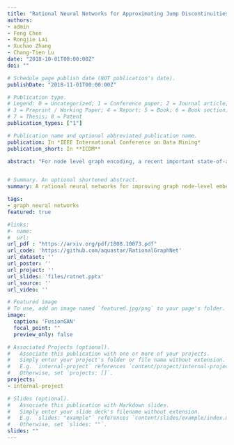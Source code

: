 ```yaml
---
title: "Rational Neural Networks for Approximating Jump Discontinuities of Graph Convolution Operator"
authors:
- admin
- Feng Chen
- Rongjie Lai
- Xuchao Zhang
- Chang-Tien Lu
date: "2018-10-01T00:00:00Z"
doi: ""

# Schedule page publish date (NOT publication's date).
publishDate: "2018-11-01T00:00:00Z"

# Publication type.
# Legend: 0 = Uncategorized; 1 = Conference paper; 2 = Journal article;
# 3 = Preprint / Working Paper; 4 = Report; 5 = Book; 6 = Book section;
# 7 = Thesis; 8 = Patent
publication_types: ["1"]

# Publication name and optional abbreviated publication name.
publication: In *IEEE International Conference on Data Mining*
publication_short: In **ICDM**

abstract: "For node level graph encoding, a recent important state-of-art method is the graph convolutional networks (GCN), which nicely integrate local vertex features and graph topology in the spectral domain. However, current studies suffer from several drawbacks: (1) graph CNNs relies on Chebyshev polynomial approximation which results in oscillatory approximation at jump discontinuities; (2) Increasing the order of Chebyshev polynomial can reduce the oscillations issue, but also incurs unaffordable computational cost; (3) Chebyshev polynomials require degree Omega(poly(1/e)) to approximate a jump signal, while rational function only needs O(poly log(1/e). However, it's non-trivial to apply rational approximation without increasing computational complexity due to the denominator. In this paper, the superiority of rational approximation is exploited for graph signal recovering. RatioanlNet is proposed to integrate rational function and neural networks. We show that rational function of eigenvalues can be rewritten as a function of graph Laplacian, which can avoid multiplication by the eigenvector matrix. Focusing on the analysis of approximation on graph convolution operation, a graph signal regression task is formulated. Under graph signal regression task, its time complexity can be significantly reduced by graph Fourier transform. To overcome the local minimum problem of neural networks model, a relaxed Remez algorithm is utilized to initialize the weight parameters. Convergence rate of RatioanlNet and polynomial based methods on jump signal is analyzed for a theoretical guarantee. The extensive experimental results demonstrated that our approach could effectively characterize the jump discontinuities, outperforming competing methods by a substantial margin on both synthetic and real-world graphs."


# Summary. An optional shortened abstract.
summary: A rational neural networks for improving graph node-level embeddings.

tags:
- graph neural networks
featured: true

#links:
#- name:
#  url:
url_pdf : "https://arxiv.org/pdf/1808.10073.pdf"
url_code: 'https://github.com/aquastar/RationalGraphNet'
url_dataset: ''
url_poster: ''
url_project: ''
url_slides: 'files/ratnet.pptx'
url_source: ''
url_video: ''

# Featured image
# To use, add an image named `featured.jpg/png` to your page's folder.
image:
  caption: 'FusionGAN'
  focal_point: ""
  preview_only: false

# Associated Projects (optional).
#   Associate this publication with one or more of your projects.
#   Simply enter your project's folder or file name without extension.
#   E.g. `internal-project` references `content/project/internal-project/index.md`.
#   Otherwise, set `projects: []`.
projects:
- internal-project

# Slides (optional).
#   Associate this publication with Markdown slides.
#   Simply enter your slide deck's filename without extension.
#   E.g. `slides: "example"` references `content/slides/example/index.md`.
#   Otherwise, set `slides: ""`.
slides: ""
---
```

